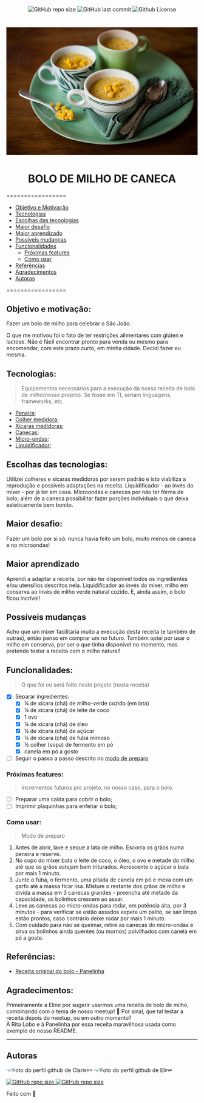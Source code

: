 <p align="center">
  <a>
    <img alt="GitHub repo size" src="https://img.shields.io/github/repo-size/devgirlsbr/templates?color=yellow">
    <img alt="GitHub last commit" src="https://img.shields.io/github/last-commit/devgirlsbr/templates/tree/main/readme-101?color=yellow">
    <img alt="Github License" src="https://img.shields.io/github/license/devgirlsbr/templates?color=yellow?logo=MIT">
  </a>
</p>
<h1 align="center">
  <img alt="Foto do bolo de milho de caneca do blog Panelinha" src="../assets/bolo_panelinha.jpg" />
</h1>

<h1 align="center">BOLO DE MILHO DE CANECA</h1>

=================

<!--ts-->

- [Objetivo e Motivação](#objetivo-e-motivação)
- [Tecnologias](#tecnologias)
- [Escolhas das tecnologias](#escolhas-das-tecnologias)
- [Maior desafio](#maior-desafio)
- [Maior aprendizado](#maior-aprendizado)
- [Possíveis mudanças](#possíveis-mudanças)
- [Funcionalidades](#funcionalidades)
  - [Próximas features](#próximas-features)
  - [Como usar](#como-usar)
- [Referências](#referências)
- [Agradecimentos](#agradecimentos)
- [Autoras](#autoras)
<!--te-->

=================

## Objetivo e motivação:

Fazer um bolo de milho para celebrar o São João.

O que me motivou foi o fato de ter restrições alimentares com glúten e lactose. Não é fácil encontrar pronto para venda ou mesmo para encomendar, com este prazo curto, em minha cidade. Decidi fazer eu mesma.

## Tecnologias:

> Equipamentos necessários para a execução da nossa receita de bolo de milho(nosso projeto). Se fosse em TI, seriam linguagens, frameworks, etc.

- [Peneira](https://www.magazineluiza.com.br/peneira/utilidades-domesticas/s/ud/enei/);
- [Colher medidora](https://lista.mercadolivre.com.br/colher-medidora);
- [Xícaras medidoras](https://www.extra.com.br/xicaras-medidoras/b);
- [Canecas](https://www.magazineluiza.com.br/xicaras/utilidades-domesticas/s/ud/ucxi/);
- [Micro-ondas](https://www.casasbahia.com.br/microondas/b);
- [Liquidificador](https://www.americanas.com.br/categoria/eletroportateis/liquidificador/m/oster);

## Escolhas das tecnologias:

Utilizei colheres e xícaras medidoras por serem padrão e isto viabiliza a reprodução e possíveis adaptações na receita. Liquidificador - ao invés do mixer - por já ter em casa. Microondas e canecas por não ter fôrma de bolo; além de a caneca possibilitar fazer porções individuais o que deixa esteticamente bem bonito.

## Maior desafio:

Fazer um bolo por si só: nunca havia feito um bolo, muito menos de caneca e no microondas!

## Maior aprendizado

Aprendi a adaptar a receita, por não ter disponível todos os ingredientes e/ou utensílios descritos nela. Liquidificador ao invés do mixer, milho em conserva ao invés de milho verde natural cozido. E, ainda assim, o bolo ficou incrível!

## Possíveis mudanças

Acho que um mixer facilitaria muito a execução desta receita (e também de outras), então penso em comprar um no futuro. Também optei por usar o milho em conserva, por ser o que tinha disponível no momento, mas pretendo testar a receita com o milho natural!

## Funcionalidades:

> O que foi ou será feito neste projeto (nesta receita)

- [x] Separar ingredientes:
  - [x] ¼ de xícara (chá) de milho-verde cozido (em lata)
  - [x] ¼ de xícara (chá) de leite de coco
  - [x] 1 ovo
  - [x] ¼ de xícara (chá) de óleo
  - [x] ¼ de xícara (chá) de açúcar
  - [x] ¼ de xícara (chá) de fubá mimoso
  - [x] ½ colher (sopa) de fermento em pó
  - [x] canela em pó a gosto
- [ ] Seguir o passo a passo descrito no [modo de preparo](#como-usar)

### **Próximas features**:

> Incrementos futuros pro projeto, no nosso caso, para o bolo.

- [ ] Preparar uma calda para cobrir o bolo;
- [ ] Imprimir plaquinhas para enfeitar o bolo;

### **Como usar**:

> Modo de preparo

1. Antes de abrir, lave e seque a lata de milho. Escorra os grãos numa peneira e reserve.
2. No copo do mixer bata o leite de coco, o óleo, o ovo e metade do milho até que os grãos estejam bem triturados. Acrescente o açúcar e bata por mais 1 minuto.
3. Junte o fubá, o fermento, uma pitada de canela em pó e mexa com um garfo até a massa ficar lisa. Misture o restante dos grãos de milho e divida a massa em 3 canecas grandes - preencha até metade da capacidade, os bolinhos crescem ao assar.
4. Leve as canecas ao micro-ondas para rodar, em potência alta, por 3 minutos - para verificar se estão assados espete um palito, se sair limpo estão prontos, caso contrário deixe rodar por mais 1 minuto.
5. Com cuidado para não se queimar, retire as canecas do micro-ondas e sirva os bolinhos ainda quentes (ou mornos) polvilhados com canela em pó a gosto.

## Referências:

- [Receita original do bolo - Panelinha](https://www.panelinha.com.br/receita/Bolo-de-milho-de-caneca)

## Agradecimentos:

Primeiramente a Eline por sugerir usarmos uma receita de bolo de milho, combinando com o tema de nosso meetup! 🌽 Por sinal, que tal testar a receita depois do meetup, ou em outro momento?  
À Rita Lobo e à Panelinha por essa receita maravilhosa usada como exemplo de nosso README.

---

## Autoras

<p align="left">
<a>
 <img style="border-radius: 50%;" src="https://avatars2.githubusercontent.com/u/69424163?s=400&u=6c4ceb2494ca08ef4a05454277aee432c6b5644f&v=4" width="100px;" alt="Foto do perfil github de Clarissa"/>
</a>
<a>
 <img style="border-radius: 50%;" src="https://avatars.githubusercontent.com/u/68877353?v=4" width="100px;" alt="Foto do perfil github de Eline"/>
</a>
</p>

<p align="left">
  <a href="https://www.linkedin.com/in/clarissa-leal/"> 
  <img alt="GitHub repo size" src="https://img.shields.io/badge/-Clarissa_Leal-blue?style=flat-square&logo=Linkedin&logoColor=white&link=https://www.linkedin.com/in/clarissa-leal/">
  </a>
  <a href="https://www.linkedin.com/in/eline-silva-de-paula-pimentel/"> 
  <img alt="GitHub repo size" src="https://img.shields.io/badge/-Eline_Pimentel-blue?style=flat-square&logo=Linkedin&logoColor=white&link=https://www.linkedin.com/in/eline-silva-de-paula-pimentel/">
  </a>
</p>

Feito com 💛
